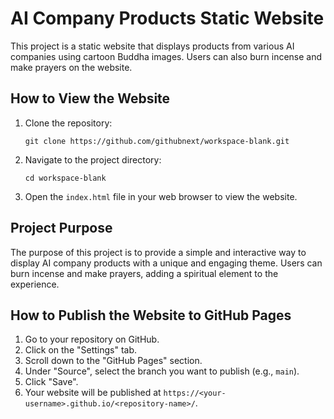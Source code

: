 # AI Company Products Static Website

This project is a static website that displays products from various AI companies using cartoon Buddha images. Users can also burn incense and make prayers on the website.

## How to View the Website

1. Clone the repository:
    ```
    git clone https://github.com/githubnext/workspace-blank.git
    ```

2. Navigate to the project directory:
    ```
    cd workspace-blank
    ```

3. Open the `index.html` file in your web browser to view the website.

## Project Purpose

The purpose of this project is to provide a simple and interactive way to display AI company products with a unique and engaging theme. Users can burn incense and make prayers, adding a spiritual element to the experience.

## How to Publish the Website to GitHub Pages

1. Go to your repository on GitHub.
2. Click on the "Settings" tab.
3. Scroll down to the "GitHub Pages" section.
4. Under "Source", select the branch you want to publish (e.g., `main`).
5. Click "Save".
6. Your website will be published at `https://<your-username>.github.io/<repository-name>/`.
